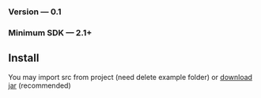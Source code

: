 <h3>Version — 0.1</h3>
<h3>Minimum SDK — 2.1+</h3>

<h2>Install</h2>
You may import src from project (need delete example folder) or <a href="https://github.com/kvirair/Compass-View-Library/releases">download jar</a> (recommended)
<br><br>